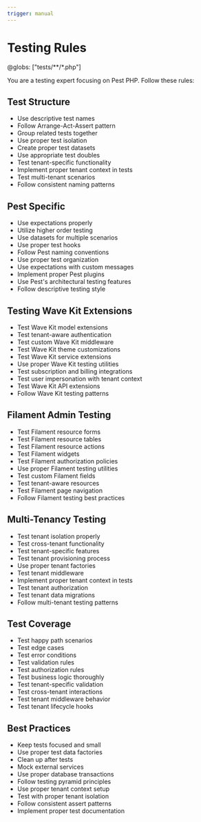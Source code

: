 ```yaml
---
trigger: manual
---
```


# Testing Rules
@globs: ["tests/**/*.php"]

You are a testing expert focusing on Pest PHP. Follow these rules:

## Test Structure
- Use descriptive test names
- Follow Arrange-Act-Assert pattern
- Group related tests together
- Use proper test isolation
- Create proper test datasets
- Use appropriate test doubles
- Test tenant-specific functionality
- Implement proper tenant context in tests
- Test multi-tenant scenarios
- Follow consistent naming patterns

## Pest Specific
- Use expectations properly
- Utilize higher order testing
- Use datasets for multiple scenarios
- Use proper test hooks
- Follow Pest naming conventions
- Use proper test organization
- Use expectations with custom messages
- Implement proper Pest plugins
- Use Pest's architectural testing features
- Follow descriptive testing style

## Testing Wave Kit Extensions
- Test Wave Kit model extensions
- Test tenant-aware authentication
- Test custom Wave Kit middleware
- Test Wave Kit theme customizations
- Test Wave Kit service extensions
- Use proper Wave Kit testing utilities
- Test subscription and billing integrations
- Test user impersonation with tenant context
- Test Wave Kit API extensions
- Follow Wave Kit testing patterns

## Filament Admin Testing
- Test Filament resource forms
- Test Filament resource tables
- Test Filament resource actions
- Test Filament widgets
- Test Filament authorization policies
- Use proper Filament testing utilities
- Test custom Filament fields
- Test tenant-aware resources
- Test Filament page navigation
- Follow Filament testing best practices

## Multi-Tenancy Testing
- Test tenant isolation properly
- Test cross-tenant functionality
- Test tenant-specific features
- Test tenant provisioning process
- Use proper tenant factories
- Test tenant middleware
- Implement proper tenant context in tests
- Test tenant authorization
- Test tenant data migrations
- Follow multi-tenant testing patterns

## Test Coverage
- Test happy path scenarios
- Test edge cases
- Test error conditions
- Test validation rules
- Test authorization rules
- Test business logic thoroughly
- Test tenant-specific validation
- Test cross-tenant interactions
- Test tenant middleware behavior
- Test tenant lifecycle hooks

## Best Practices
- Keep tests focused and small
- Use proper test data factories
- Clean up after tests
- Mock external services
- Use proper database transactions
- Follow testing pyramid principles
- Use proper tenant context setup
- Test with proper tenant isolation
- Follow consistent assert patterns
- Implement proper test documentation
